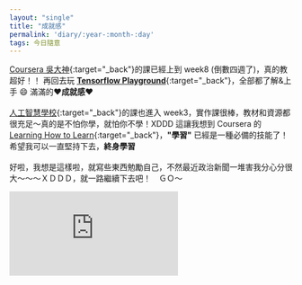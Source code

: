 ```yaml
---
layout: "single"
title: "成就感"
permalink: 'diary/:year-:month-:day'
tags: 今日隨意
---
```


[Coursera 吳大神](https://www.coursera.org/learn/machine-learning){:target="_back"}的課已經上到 week8 (倒數四週了)，真的教超好！！ 再回去玩 [__Tensorflow Playground__](https://playground.tensorflow.org/){:target="_back"}，全部都了解&上手 :smile: 滿滿的:heart:**成就感**:heart:
<br/>
<br/>
[人工智慧學校](https://aiacademy.tw/){:target="_back"}的課也進入 week3，實作課很棒，教材和資源都很充足～真的是不怕你學，就怕你不學！XDDD 這讓我想到 Coursera 的 [Learning How to Learn](https://www.coursera.org/learn/learning-how-to-learn){:target="_back"}，__"學習"__ 已經是一種必備的技能了！希望我可以一直堅持下去，__終身學習__
<br/>
<br/>
好啦，我想是這樣啦，就寫些東西勉勵自己，不然最近政治新聞一堆害我分心分很大～～～ＸＤＤＤ，就一路繼續下去吧！　ＧＯ～

<iframe src="https://www.youtube.com/embed/RYF4Gsrxur4" frameborder="0" allow="accelerometer; autoplay; encrypted-media; gyroscope; picture-in-picture" allowfullscreen></iframe>